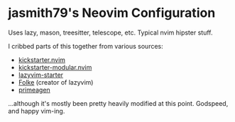 # jasmith79's Neovim Configuration

Uses lazy, mason, treesitter, telescope, etc. Typical nvim hipster stuff.

I cribbed parts of this together from various sources:

- [kickstarter.nvim](https://github.com/nvim-lua/kickstart.nvim)
- [kickstarter-modular.nvim](https://github.com/dam9000/kickstart-modular.nvim/blob/master/lua/lazy-plugins.lua)
- [lazyvim-starter](https://github.com/frans-johansson/lazy-nvim-starter/tree/main)
- [Folke](https://github.com/folke/dot/tree/master/nvim) (creator of lazyvim)
- [primeagen](https://github.com/ThePrimeagen/init.lua/tree/249f3b14cc517202c80c6babd0f9ec548351ec71)

...although it's mostly been pretty heavily modified at this point. Godspeed, and happy vim-ing.
